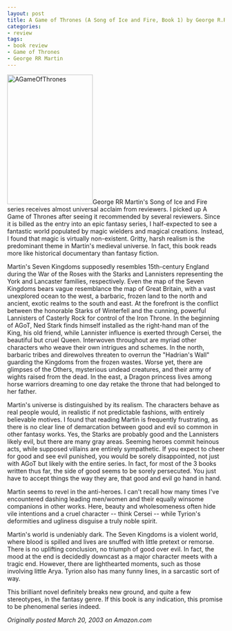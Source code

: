 ```yaml
---
layout: post
title: A Game of Thrones (A Song of Ice and Fire, Book 1) by George R.R. Martin
categories:
- review
tags:
- book review
- Game of Thrones
- George RR Martin
---
```

<img class="pull-left" title="AGameOfThrones" src="https://dl.dropboxusercontent.com/u/52804626/images/AGameOfThrones-198x300.jpg" width="198" height="300" />George RR Martin's Song of Ice and Fire series receives almost universal acclaim from reviewers. I picked up A Game of Thrones after seeing it recommended by several reviewers. Since it is billed as the entry into an epic fantasy series, I half-expected to see a fantastic world populated by magic wielders and magical creations. Instead, I found that magic is virtually non-existent. Gritty, harsh realism is the predominant theme in Martin's medieval universe. In fact, this book reads more like historical documentary than fantasy fiction.

Martin's Seven Kingdoms supposedly resembles 15th-century England during the War of the Roses with the Starks and Lannisters representing the York and Lancaster families, respectively. Even the map of the Seven Kingdoms bears vague resemblance the map of Great Britain, with a vast unexplored ocean to the west, a barbaric, frozen land to the north and ancient, exotic realms to the south and east. At the forefront is the conflict between the honorable Starks of Winterfell and the cunning, powerful Lannisters of Casterly Rock for control of the Iron Throne. In the beginning of AGoT, Ned Stark finds himself installed as the right-hand man of the King, his old friend, while Lannister influence is exerted through Cersei, the beautiful but cruel Queen. Interwoven throughout are myriad other characters who weave their own intrigues and schemes. In the north, barbaric tribes and direwolves threaten to overrun the "Hadrian's Wall" guarding the Kingdoms from the frozen wastes. Worse yet, there are glimpses of the Others, mysterious undead creatures, and their army of wights raised from the dead. In the east, a Dragon princess lives among horse warriors dreaming to one day retake the throne that had belonged to her father.

Martin's universe is distinguished by its realism. The characters behave as real people would, in realistic if not predictable fashions, with entirely believable motives. I found that reading Martin is frequently frustrating, as there is no clear line of demarcation between good and evil so common in other fantasy works. Yes, the Starks are probably good and the Lannisters likely evil, but there are many gray areas. Seeming heroes commit heinous acts, while supposed villains are entirely sympathetic. If you expect to cheer for good and see evil punished, you would be sorely disappointed, not just with AGoT but likely with the entire series. In fact, for most of the 3 books written thus far, the side of good seems to be sorely persecuted. You just have to accept things the way they are, that good and evil go hand in hand.

Martin seems to revel in the anti-heroes. I can't recall how many times I've encountered dashing leading men/women and their equally winsome companions in other works. Here, beauty and wholesomeness often hide vile intentions and a cruel character -- think Cersei -- while Tyrion's deformities and ugliness disguise a truly noble spirit.

Martin's world is undeniably dark. The Seven Kingdoms is a violent world, where blood is spilled and lives are snuffed with little pretext or remorse. There is no uplifting conclusion, no triumph of good over evil. In fact, the mood at the end is decidedly downcast as a major character meets with a tragic end. However, there are lighthearted moments, such as those involving little Arya. Tyrion also has many funny lines, in a sarcastic sort of way.

This brilliant novel definitely breaks new ground, and quite a few stereotypes, in the fantasy genre. If this book is any indication, this promise to be phenomenal series indeed.

*Originally posted March 20, 2003 on Amazon.com*
